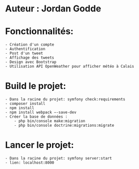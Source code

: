 # Auteur : Jordan Godde

# Fonctionnalités:
    - Création d'un compte
    - Authentification
    - Post d'un tweet
    - Affichage des tweets
    - Design avec Bootstrap
    - Utilisation API OpenWeather pour afficher météo à Calais

# Build le projet:
    - Dans la racine du projet: symfony check:requirements
    - composer install
    - npm install
    - npm install webpack —-save-dev
    - Créer la base de données : 
        - php bin/console make:migration
        - php bin/console doctrine:migrations:migrate

# Lancer le projet:
    - Dans la racine du projet: symfony server:start
    - lien: localhost:8000


